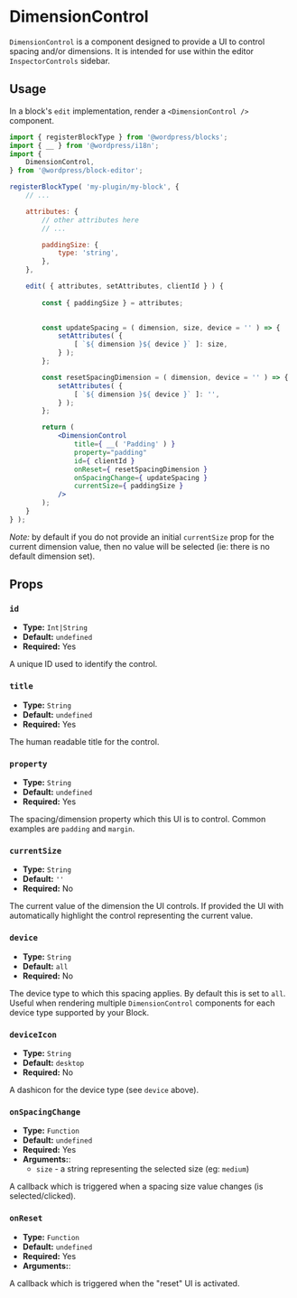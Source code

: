DimensionControl
=============================

`DimensionControl` is a component designed to provide a UI to control spacing and/or dimensions. It is intended for use within the editor `InspectorControls` sidebar.

## Usage

In a block's `edit` implementation, render a `<DimensionControl />` component. 


```jsx
import { registerBlockType } from '@wordpress/blocks';
import { __ } from '@wordpress/i18n';
import {
	DimensionControl,
} from '@wordpress/block-editor';

registerBlockType( 'my-plugin/my-block', {
	// ...

	attributes: {
		// other attributes here
		// ...

		paddingSize: {
			type: 'string',
		},
	},

	edit( { attributes, setAttributes, clientId } ) {
		
		const { paddingSize } = attributes;
		

		const updateSpacing = ( dimension, size, device = '' ) => {
			setAttributes( {
				[ `${ dimension }${ device }` ]: size,
			} );
		};

		const resetSpacingDimension = ( dimension, device = '' ) => {
			setAttributes( {
				[ `${ dimension }${ device }` ]: '',
			} );
		};

		return (
			<DimensionControl
				title={ __( 'Padding' ) }
				property="padding"
				id={ clientId }
				onReset={ resetSpacingDimension }
				onSpacingChange={ updateSpacing }
				currentSize={ paddingSize }
			/>
		);
	}
} );
```

_Note:_ by default if you do not provide an initial `currentSize` prop for the current dimension value, then no value will be selected (ie: there is no default dimension set). 

## Props

### `id`
* **Type:** `Int|String`
* **Default:** `undefined`
* **Required:** Yes

A unique ID used to identify the control.

### `title`
* **Type:** `String`
* **Default:** `undefined`
* **Required:** Yes

The human readable title for the control. 

### `property`
* **Type:** `String`
* **Default:** `undefined`
* **Required:** Yes

The spacing/dimension property which this UI is to control. Common examples are `padding` and `margin`.

### `currentSize`
* **Type:** `String`
* **Default:** `''`
* **Required:** No

The current value of the dimension the UI controls. If provided the UI with automatically highlight the control representing the current value.

### `device`
* **Type:** `String`
* **Default:** `all`
* **Required:** No

The device type to which this spacing applies. By default this is set to `all`. Useful when rendering multiple `DimensionControl` components for each device type supported by your Block.

### `deviceIcon`
* **Type:** `String`
* **Default:** `desktop`
* **Required:** No

A dashicon for the device type (see `device` above).

### `onSpacingChange`
* **Type:** `Function`
* **Default:** `undefined`
* **Required:** Yes
* **Arguments:**:
  - `size` - a string representing the selected size (eg: `medium`)

A callback which is triggered when a spacing size value changes (is selected/clicked).


### `onReset`
* **Type:** `Function`
* **Default:** `undefined`
* **Required:** Yes
* **Arguments:**:

A callback which is triggered when the "reset" UI is activated.



